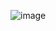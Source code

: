 ![image](https://user-images.githubusercontent.com/117229843/232253380-5aad55f8-0fab-4cc5-8d53-82f788e3b04d.png)
